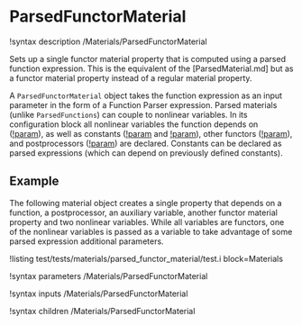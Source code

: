 # ParsedFunctorMaterial

!syntax description /Materials/ParsedFunctorMaterial

Sets up a single functor material property that is computed using a parsed function expression.
This is the equivalent of the [ParsedMaterial.md] but as a functor material property instead of a
regular material property.

A `ParsedFunctorMaterial` object takes the function expression as an input parameter in
the form of a Function Parser expression. Parsed materials (unlike
`ParsedFunctions`) can couple to nonlinear variables.
In its configuration block all nonlinear variables the function depends on
([!param](/Materials/ParsedFunctorMaterial/coupled_variables)), as well as constants
([!param](/Materials/ParsedFunctorMaterial/constant_names) and
[!param](/Materials/ParsedFunctorMaterial/constant_expressions)), other functors
([!param](/Materials/ParsedFunctorMaterial/functor_names)), and
postprocessors ([!param](/Materials/ParsedFunctorMaterial/postprocessor_names)) are
declared. Constants can be declared as parsed expressions (which can depend on
previously defined constants).

## Example

The following material object creates a single property that depends on a function,
a postprocessor, an auxiliary variable, another functor material property and two nonlinear
variables. While all variables are functors, one of the nonlinear variables is passed
as a variable to take advantage of some parsed expression additional parameters.

!listing test/tests/materials/parsed_functor_material/test.i block=Materials

!syntax parameters /Materials/ParsedFunctorMaterial

!syntax inputs /Materials/ParsedFunctorMaterial

!syntax children /Materials/ParsedFunctorMaterial

